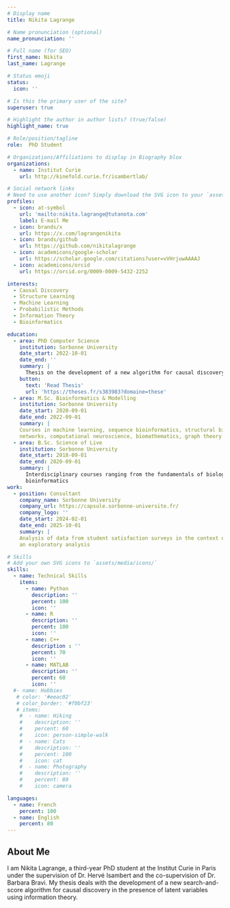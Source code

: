 ```yaml
---
# Display name
title: Nikita Lagrange

# Name pronunciation (optional)
name_pronunciation: ''

# Full name (for SEO)
first_name: Nikita
last_name: Lagrange

# Status emoji
status:
  icon: ''

# Is this the primary user of the site?
superuser: true

# Highlight the author in author lists? (true/false)
highlight_name: true

# Role/position/tagline
role:  PhD Student

# Organizations/Affiliations to display in Biography blox
organizations:
  - name: Institut Curie
    url: http://kinefold.curie.fr/isambertlab/

# Social network links
# Need to use another icon? Simply download the SVG icon to your `assets/media/icons/` folder.
profiles:
  - icon: at-symbol
    url: 'mailto:nikita.lagrange@tutanota.com'
    label: E-mail Me
  - icon: brands/x
    url: https://x.com/lagrangenikita
  - icon: brands/github
    url: https://github.com/nikitalagrange
  - icon: academicons/google-scholar
    url: https://scholar.google.com/citations?user=vVHrjuwAAAAJ
  - icon: academicons/orcid
    url: https://orcid.org/0009-0009-5432-2252

interests:
  - Causal Discovery
  - Structure Learning
  - Machine Learning
  - Probabilistic Methods
  - Information Theory
  - Bioinformatics 

education:
  - area: PhD Computer Science
    institution: Sorbonne University
    date_start: 2022-10-01
    date_end: ''
    summary: |
      Thesis on the development of a new algorithm for causal discovery in the presence of latent variables. Supervised by [Dr. Hervé Isambert](http://kinefold.curie.fr/isambertlab) and co-supervised by [Dr. Barbara Bravi](https://profiles.imperial.ac.uk/b.bravi21) 
    button:
      text: 'Read Thesis'
      url: 'https://theses.fr/s383983?domaine=these'
  - area: M.Sc. Bioinformatics & Modelling
    institution: Sorbonne University
    date_start: 2020-09-01
    date_end: 2022-09-01
    summary: |
    Courses in machine learning, sequence bioinformatics, structural bioinformatics, biological
    networks, computational neuroscience, biomathematics, graph theory
  - area: B.Sc. Science of Live
    institution: Sorbonne University
    date_start: 2018-09-01
    date_end: 2020-09-01
    summary: |
      Interdisciplinary courses ranging from the fundamentals of biology to biomathematics and
      bioinformatics
work:
  - position: Consultant
    company_name: Sorbonne University
    company_url: https://capsule.sorbonne-universite.fr/
    company_logo: ''
    date_start: 2024-02-01
    date_end: 2025-10-01
    summary: |
    Analysis of data from student satisfaction surveys in the context of a new pedagogy using
    an exploratory analysis

# Skills
# Add your own SVG icons to `assets/media/icons/`
skills:
  - name: Technical Skills
    items:
      - name: Python
        description: ''
        percent: 100
        icon: ''
      - name: R
        description: ''
        percent: 100
        icon: ''
      - name: C++
        description : ''
        percent: 70
        icon: ''
      - name: MATLAB
        description: ''
        percent: 60
        icon: ''
  #- name: Hobbies
   # color: '#eeac02'
   # color_border: '#f0bf23'
   # items:
    #  - name: Hiking
    #    description: ''
    #    percent: 60
    #    icon: person-simple-walk
    #  - name: Cats
    #    description: ''
    #    percent: 100
    #    icon: cat
    #  - name: Photography
    #    description: ''
    #    percent: 80
    #    icon: camera

languages:
  - name: French
    percent: 100
  - name: English
    percent: 80
---
```


## About Me

I am Nikita Lagrange, a third-year PhD student at the Institut Curie in Paris under the supervision of Dr. Hervé Isambert and the co-supervision of Dr. Barbara Bravi. My thesis deals with the development of a new search-and-score algorithm for causal discovery in the presence of latent variables using information theory. 